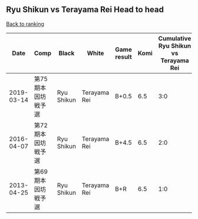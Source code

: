 ## Ryu Shikun vs Terayama Rei Head to head

[Back to ranking](../../index.md)




| **Date** | **Comp** | **Black** | **White** | **Game result** | **Komi** | **Cumulative Ryu Shikun vs Terayama Rei** | **Ryu Shikun streak** | **Terayama Rei streak** | 
| --- | --- | --- | --- | --- | --- | --- | --- | --- |
| 2019-03-14 | 第75期本因坊戦予選 | Ryu Shikun | Terayama Rei | B+0.5 | 6.5 | 3:0 | 3 | 0 | 
| 2016-04-07 | 第72期本因坊戦予選 | Ryu Shikun | Terayama Rei | B+4.5 | 6.5 | 2:0 | 2 | 0 | 
| 2013-04-25 | 第69期本因坊戦予選 | Ryu Shikun | Terayama Rei | B+R | 6.5 | 1:0 | 1 | 0 |




